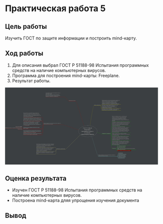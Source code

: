 # Практическая работа 5

## Цель работы
Изучить ГОСТ по защите информации и построить mind-карту.

## Ход работы 

1. Для описания выбрал ГОСТ Р 51188-98 Испытания программных средств на наличие компьютерных вирусов.
2. Программа для построения mind-карты: Freeplane.
3. Результат работы.

![](https://github.com/Smipos/Sistemi_auth_and_defend/blob/main/lab5/screens/mindmap.jpg)


## Оценка результата

* Изучен ГОСТ Р 51188-98 Испытания программных средств на наличие компьютерных вирусов.
* Построена mind-карта дляя упрощения изучения документа

## Вывод

